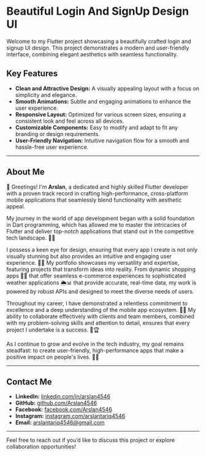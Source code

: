# Beautiful Login And SignUp Design UI

Welcome to my Flutter project showcasing a beautifully crafted login and signup UI design. This project demonstrates a modern and user-friendly interface, combining elegant aesthetics with seamless functionality.

## Key Features

- **Clean and Attractive Design:** A visually appealing layout with a focus on simplicity and elegance.
- **Smooth Animations:** Subtle and engaging animations to enhance the user experience.
- **Responsive Layout:** Optimized for various screen sizes, ensuring a consistent look and feel across all devices.
- **Customizable Components:** Easy to modify and adapt to fit any branding or design requirements.
- **User-Friendly Navigation:** Intuitive navigation flow for a smooth and hassle-free user experience.

---

## About Me

👋 Greetings! I'm **Arslan**, a dedicated and highly skilled Flutter developer with a proven track record in crafting high-performance, cross-platform mobile applications that seamlessly blend functionality with aesthetic appeal.

My journey in the world of app development began with a solid foundation in Dart programming, which has allowed me to master the intricacies of Flutter and deliver top-notch applications that stand out in the competitive tech landscape. 🎯🚀

I possess a keen eye for design, ensuring that every app I create is not only visually stunning but also provides an intuitive and engaging user experience. 🎨✨ My portfolio showcases my versatility and expertise, featuring projects that transform ideas into reality. From dynamic shopping apps 🛒📱 that offer seamless e-commerce experiences to sophisticated weather applications 🌦️📊 that provide accurate, real-time data, my work is powered by robust APIs and designed to meet the diverse needs of users.

Throughout my career, I have demonstrated a relentless commitment to excellence and a deep understanding of the mobile app ecosystem. 📱💡 My ability to collaborate effectively with clients and team members, combined with my problem-solving skills and attention to detail, ensures that every project I undertake is a success. 🤝🏆

As I continue to grow and evolve in the tech industry, my goal remains steadfast: to create user-friendly, high-performance apps that make a positive impact on people's lives. 🚀📲

---

## Contact Me

- **LinkedIn:** [linkedin.com/in/arslan4546](https://www.linkedin.com/in/arslan4546/)
- **GitHub:** [github.com/Arslan4546](https://github.com/Arslan4546)
- **Facebook:** [facebook.com/Arslan4546](https://www.facebook.com/Arslan4546)
- **Instagram:** [instagram.com/arslantariq4546](https://www.instagram.com/arslantariq4546)
- **Email:** arslantariq4546@gmail.com

---

Feel free to reach out if you’d like to discuss this project or explore collaboration opportunities!

